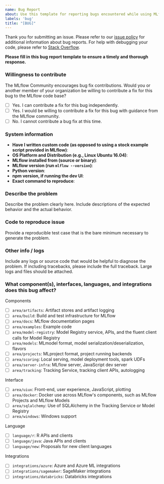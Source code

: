 ```yaml
---
name: Bug Report
about: Use this template for reporting bugs encountered while using MLflow.
labels: 'bug'
title: "[BUG]"
---
```

Thank you for submitting an issue. Please refer to our [issue policy](https://www.github.com/mlflow/mlflow/blob/master/ISSUE_POLICY.md) for additional information about bug reports. For help with debugging your code, please refer to [Stack Overflow](https://stackoverflow.com/questions/tagged/mlflow).

**Please fill in this bug report template to ensure a timely and thorough response.**

### Willingness to contribute
The MLflow Community encourages bug fix contributions. Would you or another member of your organization be willing to contribute a fix for this bug to the MLflow code base?

- [ ] Yes. I can contribute a fix for this bug independently.
- [ ] Yes. I would be willing to contribute a fix for this bug with guidance from the MLflow community.
- [ ] No. I cannot contribute a bug fix at this time.

### System information
- **Have I written custom code (as opposed to using a stock example script provided in MLflow)**:
- **OS Platform and Distribution (e.g., Linux Ubuntu 16.04)**:
- **MLflow installed from (source or binary)**:
- **MLflow version (run ``mlflow --version``)**:
- **Python version**:
- **npm version, if running the dev UI**:
- **Exact command to reproduce**:

### Describe the problem
Describe the problem clearly here. Include descriptions of the expected behavior and the actual behavior.

### Code to reproduce issue
Provide a reproducible test case that is the bare minimum necessary to generate the problem.

### Other info / logs
Include any logs or source code that would be helpful to diagnose the problem. If including tracebacks, please include the full traceback. Large logs and files should be attached.


### What component(s), interfaces, languages, and integrations does this bug affect?
Components 
- [ ] `area/artifacts`: Artifact stores and artifact logging
- [ ] `area/build`: Build and test infrastructure for MLflow
- [ ] `area/docs`: MLflow documentation pages
- [ ] `area/examples`: Example code
- [ ] `area/model-registry`: Model Registry service, APIs, and the fluent client calls for Model Registry
- [ ] `area/models`: MLmodel format, model serialization/deserialization, flavors
- [ ] `area/projects`: MLproject format, project running backends
- [ ] `area/scoring`: Local serving, model deployment tools, spark UDFs
- [ ] `area/server-infra`: MLflow server, JavaScript dev server
- [ ] `area/tracking`: Tracking Service, tracking client APIs, autologging

Interface 
- [ ] `area/uiux`: Front-end, user experience, JavaScript, plotting
- [ ] `area/docker`: Docker use across MLflow's components, such as MLflow Projects and MLflow Models
- [ ] `area/sqlalchemy`: Use of SQLAlchemy in the Tracking Service or Model Registry
- [ ] `area/windows`: Windows support

Language 
- [ ] `language/r`: R APIs and clients
- [ ] `language/java`: Java APIs and clients
- [ ] `language/new`: Proposals for new client languages

Integrations
- [ ] `integrations/azure`: Azure and Azure ML integrations
- [ ] `integrations/sagemaker`: SageMaker integrations
- [ ] `integrations/databricks`: Databricks integrations
